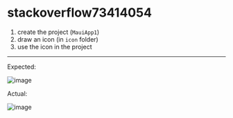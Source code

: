 # stackoverflow73414054

1. create the project (`MauiApp1`)
2. draw an icon (in `icon` folder)
3. use the icon in the project

---

Expected:

![image](https://user-images.githubusercontent.com/18749772/187064444-b197abc5-1f2b-46f1-ad67-5818b08efa08.png)

Actual:

![image](https://user-images.githubusercontent.com/18749772/187064427-f7eea9c8-d62d-4c88-a56b-f85ec36c1a88.png)
